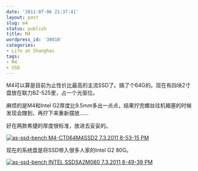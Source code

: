 ```yaml
---
date: '2011-07-06 21:37:41'
layout: post
slug: m4
status: publish
title: M4
wordpress_id: '38010'
categories:
- Life at Shanghai
tags:
- M4
- SSD
---
```


M4可以算是目前为止性价比最高的主流SSD了。搞了个64G的。现在有四块2寸盘放在联力BZ-525里，占一个光驱位。




麻烦的是M4和Intel G2厚度比9.5mm多出一点点，结果拧完螺丝往机箱塞的时候发现会蹭到，再拧下来重新摆放……




好在两款希捷的厚度很标准，放进去妥妥的。




[![as-ssd-bench M4-CT064M4SSD2 7.3.2011 8-53-15 PM](http://qingpei.me/wordpress/wp-content/uploads/2011/07/as-ssd-bench-M4-CT064M4SSD2-7.3.2011-8-53-15-PM_thumb.png)](http://qingpei.me/wordpress/wp-content/uploads/2011/07/as-ssd-bench-M4-CT064M4SSD2-7.3.2011-8-53-15-PM.png)




现在的系统盘是将SSD带入很多人家的Intel G2 80G。




[![as-ssd-bench INTEL SSDSA2M080 7.3.2011 8-49-39 PM](http://qingpei.me/wordpress/wp-content/uploads/2011/07/as-ssd-bench-INTEL-SSDSA2M080-7.3.2011-8-49-39-PM_thumb.png)](http://qingpei.me/wordpress/wp-content/uploads/2011/07/as-ssd-bench-INTEL-SSDSA2M080-7.3.2011-8-49-39-PM.png)
